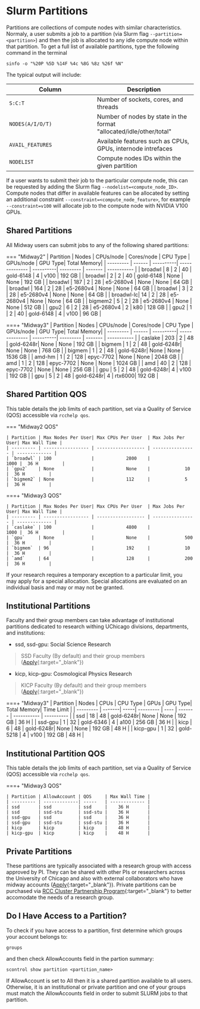 # Slurm Partitions

Partitions are collections of compute nodes with similar characteristics. Normaly, a user submits a job to a partition (via Slurm flag `--partition=<partition>`) and then the job is allocated to any idle compute node within that partition. To get a full list of available partitions, type the following command in the terminal
```
sinfo -o "%20P %5D %14F %4c %8G %8z %26f %N"
```
The typical output will include: 

|  <div style="width:220px">Column</div>      | Description |
| ----------- | ----------- |
| `S:C:T`     | Number of sockets, cores, and threads       |
| `NODES(A/I/O/T)`   | Number of nodes by state in the format "allocated/idle/other/total"        |
| `AVAIL_FEATURES`    | Available features such as CPUs, GPUs, internode intrefaces |
| `NODELIST`    | Compute nodes IDs within the given partition    |

If a user wants to submit their job to the particular compute node, this can be requested by adding the Slurm flag `--nodelist=<compute_node_ID>`. Compute nodes that differ in available features can be allocated by setting an additional constraint `--constraint=<compute_node_feature>`, for example `--constraint=v100` will allocate job to the compute node with NVIDIA V100 GPUs. 

## Shared Partitions
All Midway users can submit jobs to any of the following shared partitions:
<!-- THIS COMMNAD WORKS ON MIDWAY2 BUT NOT ON MIDWAY3 - SHOULD BE FIXED
The list of shared partitions can be invoked by -->
<!-- ```
rcchelp sinfo shared
``` -->
=== "Midway2"
      | Partition | Nodes  | CPUs/node |   Cores/node   | CPU Type  | GPUs/node | GPU Type| Total Memory|
      | --------- | ------ | ----------| -------------- | ----------| --------- | ------- | ----------- |
      | broadwl   |   8    |     2     |       40       | gold-6148 | 4         |  v100   |    192 GB   |
      | broadwl   |   2    |     2     |       40       | gold-6148 | None      |  None   |    192 GB   |
      | broadwl   |   187  |     2     |       28       | e5-2680v4 | None      |  None   |    64 GB    |
      | broadwl   |   164  |     2     |       28       | e5-2680v4 | None      |  None   |    64 GB    |
      | broadwl   |   3    |     2     |       28       | e5-2680v4 | None      |  None   |    64 GB    |
      | broadwl-lc|   14   |     2     |       28       | e5-2680v4 | None      |  None   |    64 GB    | 
      | bigmem2   |   5    |     2     |       28       | e5-2680v4 | None      |  None   |    512 GB   |
      | gpu2      |   6    |     2     |       28       | e5-2680v4 | 2         |  k80    |    128 GB   |
      | gpu2      |   1    |     2     |       40       | gold-6148 | 4         |  v100   |    96 GB    |

===+ "Midway3"
      | Partition | Nodes  | CPUs/node |   Cores/node   | CPU Type  | GPUs/node | GPU Type| Total Memory|
      | --------- | ------ | ----------| -------------- | ----------| --------- | ------- | ----------- |
      | caslake   |   203  |     2     |  48            | gold-6248r| None      |  None   |    192 GB   | 
      | bigmem    |   1    |     2     |  48            | gold-6248r| None      |  None   |    768 GB   |
      | bigmem    |   1    |     2     |  48            | gold-6248r| None      |  None   |    1536 GB  |
      | amd-hm    |   1    |     2     |  128           | epyc-7702 | None      |  None   |    2048 GB  |
      | amd       |   1    |     2     |  128           | epyc-7702 | None      |  None   |    1024 GB  |
      | amd       |   40   |     2     | 128            | epyc-7702 | None      |  None   |    256 GB   |
      | gpu       |   5    |     2     |  48            | gold-6248r| 4         |  v100   |    192 GB   |
      | gpu       |   5    |     2     |  48            | gold-6248r| 4         |  rtx6000|    192 GB   |

## Shared Partition QOS

This table details the job limits of each partition, set via a Quality of Service (QOS) accessible via `rcchelp qos`.

=== "Midway2 QOS"

    | Partition | Max Nodes Per User| Max CPUs Per User  | Max Jobs Per User| Max Wall Time | 
    | --------- | ----------------- | ------------------ | ---------------- | ------------- |
    | `broadwl` | 100               |            2800    |             1000 |  36 H         |
    | `gpu2`    | None              |            None    |             10   |  36 H         |
    | `bigmem2` | None              |            112     |             5    |  36 H         |


===+ "Midway3 QOS"

    | Partition | Max Nodes Per User| Max CPUs Per User  | Max Jobs Per User| Max Wall Time | 
    | --------- | ----------------- | ------------------ | ---------------- | ------------- |
    | `caslake` | 100               |            4800    |             1000 |  36 H         |
    | `gpu`     | None              |            None    |             500  |  36 H         |
    | `bigmem`  | 96                |            192     |             10   |  36 H         |
    | `amd`     | 64                |            128     |             200  |  36 H         |

If your research requires a temporary exception to a particular limit, you may apply for a special allocation. Special allocations are evaluated on an individual basis and may or may not be granted.



## Institutional Partitions
Faculty and their group members can take advantage of institutional partitions dedicated to research withing UChicago divisions, departments, and institutions:

* ssd, ssd-gpu:   Social Science Research       
> SSD Faculty (By default) and their group members ([Apply](https://rcc.uchicago.edu/accounts-allocations/join-different-pi-account){:target="_blank"}) 
* kicp, kicp-gpu: Cosmological Physics Research 
> KICP Faculty (By default) and their group members ([Apply](https://rcc.uchicago.edu/accounts-allocations/join-different-pi-account){:target="_blank"})



<!-- === "Midway2 NEED TO CHECK WITH KATHY"
      | Partition | Nodes  | CPUs |
      | --------- | -------| -----|
      | broadwl   |   8    |  40  |
      | broadwl   |   2    |  40  |
      | broadwl   |   187  |  28  |
      | broadwl   |   164  |  28  |
      | broadwl   |   3    |  28  |
      | broadwl-lc|   14   |  28  |
      | bigmem2   |   5    |  28  |
      | gpu2      |   6    |  28  |
      | gpu2      |   1    |  40  | -->

===+ "Midway3"
      | Partition | Nodes  | CPUs | CPU Type  | GPUs | GPU Type| Total Memory| Time Limit |
      | --------- | -------| -----| --------- | ---- | ------- | ----------- | ---------- |
      | ssd       |   18   |  48  | gold-6248r| None |  None   |    192 GB   |  36 H  |
      | ssd-gpu   |   1    |  32  | gold-6346 | 4    |  a100   |    256 GB   |  36 H  |
      | kicp      |   6    |  48  | gold-6248r| None |  None   |    192 GB   |  48 H  |
      | kicp-gpu  |   1    |  32  | gold-5218 | 4    |  v100   |    192 GB   |  48 H  |



## Institutional Partition QOS

This table details the job limits of each partition, set via a Quality of Service (QOS) accessible via `rcchelp qos`.

<!-- === "Midway2 QOS"

    | Partition | Max Nodes Per User| Max CPUs Per User  | Max Jobs Per User| Max Wall Time | 
    | --------- | ----------------- | ------------------ | ---------------- | ------------- |
    | `broadwl` | 100               |            2800    |             1000 |  36 H         |
    | `gpu2`    | None              |            None    |             10   |  36 H         |
    | `bigmem2` | None              |            112     |             5    |  36 H         | -->


===+ "Midway3 QOS"

    | Partition | AllowAccount | QOS     | Max Wall Time | 
    | --------- | -------------| -----   | ------------- |
    | ssd       | ssd          | ssd     |    36 H       |  
    | ssd       | ssd-stu      | ssd-stu |    36 H       |  
    | ssd-gpu   | ssd          | ssd     |    36 H       |  
    | ssd-gpu   | ssd-stu      | ssd-stu |    36 H       |  
    | kicp      | kicp         | kicp    |    48 H       |
    | kicp-gpu  | kicp         | kicp    |    48 H       |



## Private Partitions
These partitions are typically associated with a research group with access approved by PI. They can be shared with other PIs or researchers across the University of Chicago and also with external collaborators who have midway accounts ([Apply](https://rcc.uchicago.edu/accounts-allocations/join-different-pi-account){:target="_blank"}). Private partitions can be purchased via [RCC Cluster Partnership Program](https://rcc.uchicago.edu/support-and-services/cluster-partnership-program){:target="_blank"} to better accomodate the needs of a research group.

## Do I Have Access to a Partition?
To check if you have access to a partition, first determine which groups your account belongs to: 
```
groups
```
and then check AllowAccounts field in the partion summary: 
```
scontrol show partition <partition_name>
```
If AllowAccount is set to All then it is a shared partition available to all users. Otherwise, it is an institutional or private partition and one of your groups must match the AllowAccounts field in order to submit SLURM jobs to that partition. 

<!-- === "MidwayR"
      | Partition | Nodes  | CPUs | CPU Type  | GPUs | GPU Type| Total Memory| Time Limit | Local Scratch | Nodelist     |
      | --------- | -------| -----| --------- | ---- | ------- | ----------- | ---------- | ------------- | ------------ |
      | skylake   |   4    |  40  | gold-6148 | None |  None   |    96 GB    |  36h or 7d |   900 MB      | sde[001-004] |
      | caslake-bigmem| 1  |  40  | gold-6248 | None |  None   |    1536 GB  |  36h or 7d |   900 MB      | sde005       |
      | booth     |   1    |  48  | gold-6248 | None |  None   |    1536 GB  | 7-00:00:00 |  1.8 GB       | sde006       | 
      | booth     |   2    |  48  | gold-6248r| None |  None   |    384 GB   | 7-00:00:00 |  1.8 GB       | sde[007-008] |
      | booth     |   1    |  48  | gold-6248r| 2    |  v100   |    384 GB   | 7-00:00:00 |  1.8 GB       | sde009       | -->
<!-- ```
sacctmgr list qos format=Name,MaxWall,MaxSubmitPU
``` -->
